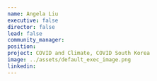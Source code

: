 ```yaml
---
name: Angela Liu
executive: false
director: false
lead: false
community_manager:   
position:  
project: COVID and Climate, COVID South Korea
image: ../assets/default_exec_image.png
linkedin: 
---
```

